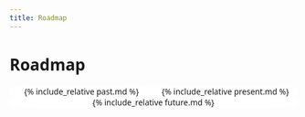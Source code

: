 ```yaml
---
title: Roadmap
---
```


# Roadmap

<html>
  <head>
  <style>
      .parent {
    display: flex;
    flex-wrap: wrap;
  }
  .child {
    flex: 0 1 250px;
    flex: 1 1 250px;
    background: white;
    border: 1px;
    border-radius: 15%;
    border-color: #f8f8f8;
    text-align: center;
  }
  body {
    font-family: system-ui, serif;
  }
  </style>
  </head>
  <body>
  <div class="parent">
    <div class="child">
	{% include_relative past.md %}
    </div>
    <div class="child">
	{% include_relative present.md %}
    </div>
    <div class="child">
	{% include_relative future.md %}
    </div>
  </div>
  </body>
</html>